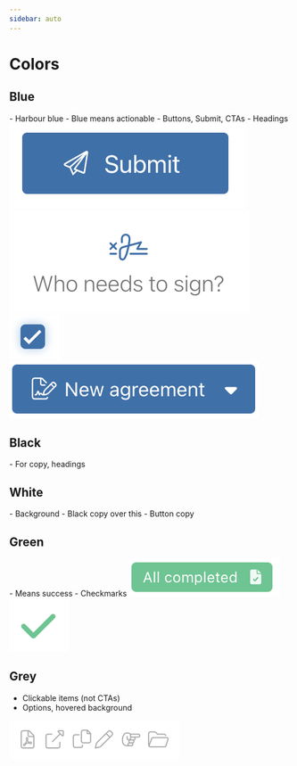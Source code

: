 ```yaml
---
sidebar: auto
---
```


# Colors

## Blue
<color-swatch color="#2d71ad" width=50 />
- Harbour blue
- Blue means actionable
- Buttons, Submit, CTAs
- Headings

<img :style="{maxWidth: '140px'}" src="../images/submit.png" />
<img :style="{maxWidth: '140px'}" src="../images/signature.png" />
<img :style="{maxWidth: '50px'}" src="../images/blue_checkbox.png" />
<img :style="{maxWidth: '150px'}" src="../images/new_agreement.png" />



## Black
<color-swatch color="#333" width=50 />
- For copy, headings


## White
<color-swatch color="#fff" width=50 />
- Background
- Black copy over this
- Button copy


## Green
<color-swatch color="#48c78e" width=50 />
- Means success
- Checkmarks


<img :style="{maxWidth: '140px'}" src="../images/completed.png" />
<img :style="{maxWidth: '50px'}" src="../images/green_check.png" />



## Grey
<color-swatch color="#b7b7b7" width=50 />

- Clickable items (not CTAs)
- Options, hovered background

<img :style="{maxWidth: '140px'}" src="../images/options.png" />
